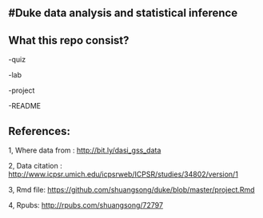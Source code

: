 ﻿#Duke 
data analysis and statistical inference
---
What this repo consist?
---
-quiz

-lab

-project

-README

References: 
---

1, Where data from : http://bit.ly/dasi_gss_data 

2, Data citation : http://www.icpsr.umich.edu/icpsrweb/ICPSR/studies/34802/version/1

3, Rmd file: https://github.com/shuangsong/duke/blob/master/project.Rmd

4, Rpubs: http://rpubs.com/shuangsong/72797




